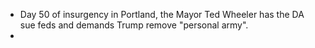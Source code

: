 * Day 50 of insurgency in Portland, the Mayor Ted Wheeler has the DA sue feds and demands Trump remove "personal army".
*
